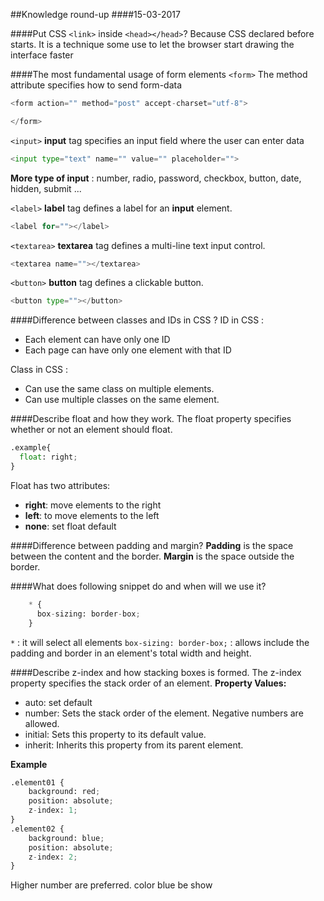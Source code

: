 ##Knowledge round-up
####15-03-2017

####Put CSS `<link>` inside `<head></head>`?
Because CSS declared before <body> starts. It is a technique some use to let the browser start drawing the interface faster

####The most fundamental usage of form elements
``<form>``
The method attribute specifies how to send form-data
```python
<form action="" method="post" accept-charset="utf-8">

</form>
```
``<input>``
**input** tag specifies an input field where the user can enter data
```python
<input type="text" name="" value="" placeholder="">
```
**More type of input** : number, radio, password, checkbox, button, date, hidden, submit ...

``<label>``
**label** tag defines a label for an **input** element.
```python
<label for=""></label>
```

``<textarea>``
**textarea** tag defines a multi-line text input control.
```python
<textarea name=""></textarea>
```

``<button>``
**button** tag defines a clickable button.
```python
<button type=""></button>
```

####Difference between classes and IDs in CSS ?
ID in CSS :
- Each element can have only one ID
- Each page can have only one element with that ID

Class in CSS :
- Can use the same class on multiple elements.
- Can use multiple classes on the same element.

####Describe float and how they work.
The float property specifies whether or not an element should float.
```python
.example{
  float: right;
}
```
Float has two attributes:
- **right**: move elements to the right
- **left**:  to move elements to the left
- **none**: set float default

####Difference between padding and margin?
**Padding** is the space between the content and the border.
**Margin** is the space outside the border.

####What does following snippet do and when will we use it?
```python
    * {
      box-sizing: border-box;
    }
```
`*` :  it will select all elements
`box-sizing: border-box;` :  allows include the padding and border in an element's total width and height.

####Describe z-index and how stacking boxes is formed.
The z-index property specifies the stack order of an element.
**Property Values:**
- auto: set default
- number: Sets the stack order of the element. Negative numbers are allowed.
- initial: Sets this property to its default value.
- inherit: Inherits this property from its parent element.

**Example**
```python
.element01 {
    background: red;
    position: absolute;
    z-index: 1;
}
.element02 {
    background: blue;
    position: absolute;
    z-index: 2;
}
```
Higher number are preferred. color blue be show
